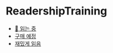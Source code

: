 # ReadershipTraining


* [📗 읽는 중](../../issues?q=is%3Aissue+is%3Aopen+label%3A"📗+읽는+중")
* [구매 예정](../../issues?q=is%3Aissue+is%3Aopen+label%3A"구매+예정")
* [재밌게 읽음](../../issues?q=is%3Aissue+is%3Aopen+label%3A"재밌게+읽음")
